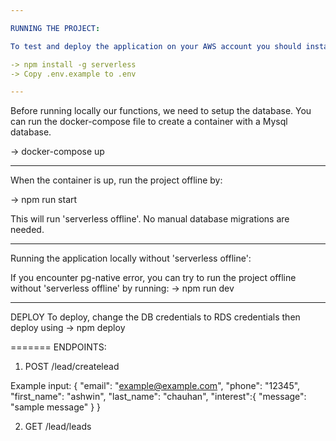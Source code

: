 ```yaml
---

RUNNING THE PROJECT:

To test and deploy the application on your AWS account you should install Serverless framework by running:

-> npm install -g serverless
-> Copy .env.example to .env

---
```


Before running locally our functions, we need to setup the database. You can run the docker-compose file to create a container with a Mysql database.

-> docker-compose up

---

When the container is up, run the project offline by:

-> npm run start

This will run 'serverless offline'.
No manual database migrations are needed.

---

Running the application locally without 'serverless offline':

If you encounter pg-native error, you can try to run the project offline without 'serverless offline' by running:
-> npm run dev

---

DEPLOY
To deploy, change the DB credentials to RDS credentials then deploy using
-> npm deploy

=======
ENDPOINTS:

1. POST /lead/createlead

Example input:
{
"email": "example@example.com",
"phone": "12345",
"first_name": "ashwin",
"last_name": "chauhan",
"interest":{
"message": "sample message"
}
}

2. GET /lead/leads
